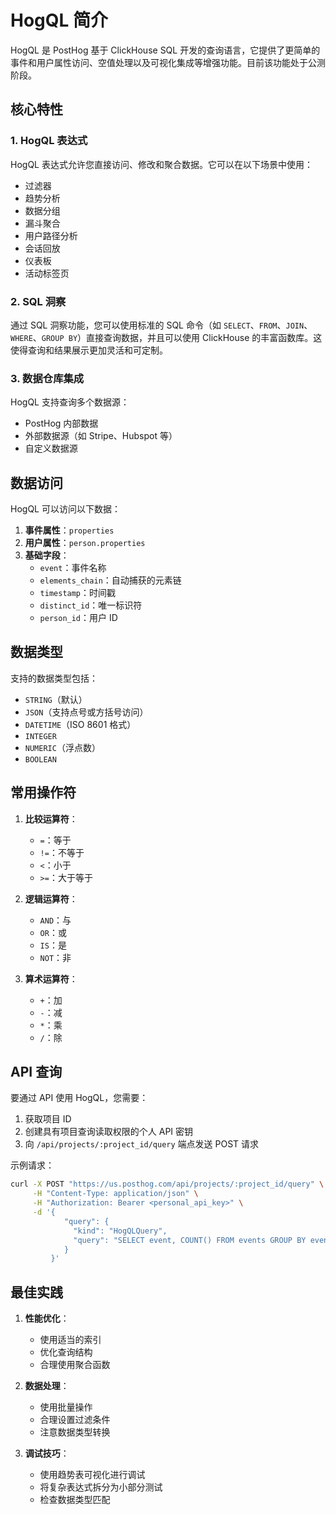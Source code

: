 # HogQL 简介

HogQL 是 PostHog 基于 ClickHouse SQL 开发的查询语言，它提供了更简单的事件和用户属性访问、空值处理以及可视化集成等增强功能。目前该功能处于公测阶段。

## 核心特性

### 1. HogQL 表达式

HogQL 表达式允许您直接访问、修改和聚合数据。它可以在以下场景中使用：

- 过滤器
- 趋势分析
- 数据分组
- 漏斗聚合
- 用户路径分析
- 会话回放
- 仪表板
- 活动标签页

### 2. SQL 洞察

通过 SQL 洞察功能，您可以使用标准的 SQL 命令（如 `SELECT`、`FROM`、`JOIN`、`WHERE`、`GROUP BY`）直接查询数据，并且可以使用 ClickHouse 的丰富函数库。这使得查询和结果展示更加灵活和可定制。

### 3. 数据仓库集成

HogQL 支持查询多个数据源：
- PostHog 内部数据
- 外部数据源（如 Stripe、Hubspot 等）
- 自定义数据源

## 数据访问

HogQL 可以访问以下数据：

1. **事件属性**：`properties`
2. **用户属性**：`person.properties`
3. **基础字段**：
   - `event`：事件名称
   - `elements_chain`：自动捕获的元素链
   - `timestamp`：时间戳
   - `distinct_id`：唯一标识符
   - `person_id`：用户 ID

## 数据类型

支持的数据类型包括：

- `STRING`（默认）
- `JSON`（支持点号或方括号访问）
- `DATETIME`（ISO 8601 格式）
- `INTEGER`
- `NUMERIC`（浮点数）
- `BOOLEAN`

## 常用操作符

1. **比较运算符**：
   - `=`：等于
   - `!=`：不等于
   - `<`：小于
   - `>=`：大于等于

2. **逻辑运算符**：
   - `AND`：与
   - `OR`：或
   - `IS`：是
   - `NOT`：非

3. **算术运算符**：
   - `+`：加
   - `-`：减
   - `*`：乘
   - `/`：除

## API 查询

要通过 API 使用 HogQL，您需要：

1. 获取项目 ID
2. 创建具有项目查询读取权限的个人 API 密钥
3. 向 `/api/projects/:project_id/query` 端点发送 POST 请求

示例请求：

```bash
curl -X POST "https://us.posthog.com/api/projects/:project_id/query" \
     -H "Content-Type: application/json" \
     -H "Authorization: Bearer <personal_api_key>" \
     -d '{
            "query": {
              "kind": "HogQLQuery", 
              "query": "SELECT event, COUNT() FROM events GROUP BY event ORDER BY COUNT() DESC"
            }
         }'
```

## 最佳实践

1. **性能优化**：
   - 使用适当的索引
   - 优化查询结构
   - 合理使用聚合函数

2. **数据处理**：
   - 使用批量操作
   - 合理设置过滤条件
   - 注意数据类型转换

3. **调试技巧**：
   - 使用趋势表可视化进行调试
   - 将复杂表达式拆分为小部分测试
   - 检查数据类型匹配
